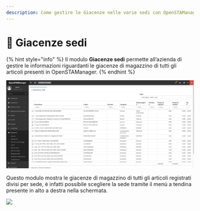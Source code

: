 ```yaml
---
description: Come gestire le Giacenze nelle varie sedi con OpenSTAManager
---
```


# 🏬 Giacenze sedi

{% hint style="info" %}
Il modulo **Giacenze sedi** permette all’azienda di gestire le informazioni riguardanti le giacenze di magazzino di tutti gli articoli presenti in OpenSTAManager.
{% endhint %}

![](<../../../.gitbook/assets/image (334).png>)

Questo modulo mostra le giacenze di magazzino di tutti gli articoli registrati divisi per sede, è infatti possibile scegliere la sede tramite il menù a tendina presente in alto a destra nella schermata.

![](https://firebasestorage.googleapis.com/v0/b/gitbook-x-prod.appspot.com/o/spaces%2F-LZJeLg23eVDvrCv74U7-887967055%2Fuploads%2F4ulOYCHjtZhAlczBJXOt%2Ffile.png?alt=media)
